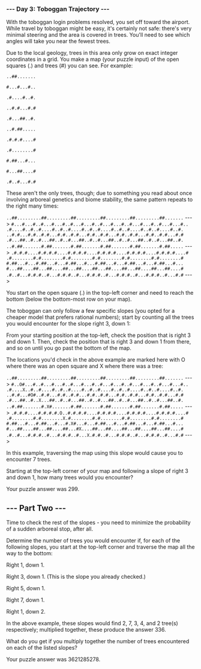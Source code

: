 ### --- Day 3: Toboggan Trajectory ---

With the toboggan login problems resolved, you set off toward the airport. While travel by toboggan might be easy, it's certainly not safe: there's very minimal steering and the area is covered in trees. You'll need to see which angles will take you near the fewest trees.

Due to the local geology, trees in this area only grow on exact integer coordinates in a grid. You make a map (your puzzle input) of the open squares (.) and trees (#) you can see. For example:

`..##.......`

`#...#...#..`

`.#....#..#.`

`..#.#...#.#`

`.#...##..#.`

`..#.##.....`

`.#.#.#....#`

`.#........#`

`#.##...#...`

`#...##....#`

`.#..#...#.#`

These aren't the only trees, though; due to something you read about once involving arboreal genetics and biome stability, the same pattern repeats to the right many times:

`..##.........##.........##.........##.........##.........##.......`  --->
`#...#...#..#...#...#..#...#...#..#...#...#..#...#...#..#...#...#..`
`.#....#..#..#....#..#..#....#..#..#....#..#..#....#..#..#....#..#.`
`..#.#...#.#..#.#...#.#..#.#...#.#..#.#...#.#..#.#...#.#..#.#...#.#`
`.#...##..#..#...##..#..#...##..#..#...##..#..#...##..#..#...##..#.`
`..#.##.......#.##.......#.##.......#.##.......#.##.......#.##.....`  --->
`.#.#.#....#.#.#.#....#.#.#.#....#.#.#.#....#.#.#.#....#.#.#.#....#`
`.#........#.#........#.#........#.#........#.#........#.#........#`
`#.##...#...#.##...#...#.##...#...#.##...#...#.##...#...#.##...#...`
`#...##....##...##....##...##....##...##....##...##....##...##....#`
`.#..#...#.#.#..#...#.#.#..#...#.#.#..#...#.#.#..#...#.#.#..#...#.#`  --->

You start on the open square (.) in the top-left corner and need to reach the bottom (below the bottom-most row on your map).

The toboggan can only follow a few specific slopes (you opted for a cheaper model that prefers rational numbers); start by counting all the trees you would encounter for the slope right 3, down 1:

From your starting position at the top-left, check the position that is right 3 and down 1. Then, check the position that is right 3 and down 1 from there, and so on until you go past the bottom of the map.

The locations you'd check in the above example are marked here with O where there was an open square and X where there was a tree:

`..##.........##.........##.........##.........##.........##.......`  --->
`#..O#...#..#...#...#..#...#...#..#...#...#..#...#...#..#...#...#..`
`.#....X..#..#....#..#..#....#..#..#....#..#..#....#..#..#....#..#.`
`..#.#...#O#..#.#...#.#..#.#...#.#..#.#...#.#..#.#...#.#..#.#...#.#`
`.#...##..#..X...##..#..#...##..#..#...##..#..#...##..#..#...##..#.`
`..#.##.......#.X#.......#.##.......#.##.......#.##.......#.##.....`  --->
`.#.#.#....#.#.#.#.O..#.#.#.#....#.#.#.#....#.#.#.#....#.#.#.#....#`
`.#........#.#........X.#........#.#........#.#........#.#........#`
`#.##...#...#.##...#...#.X#...#...#.##...#...#.##...#...#.##...#...`
`#...##....##...##....##...#X....##...##....##...##....##...##....#`
`.#..#...#.#.#..#...#.#.#..#...X.#.#..#...#.#.#..#...#.#.#..#...#.#`  --->

In this example, traversing the map using this slope would cause you to encounter 7 trees.

Starting at the top-left corner of your map and following a slope of right 3 and down 1, how many trees would you encounter?

Your puzzle answer was 299.

## --- Part Two ---

Time to check the rest of the slopes - you need to minimize the probability of a sudden arboreal stop, after all.

Determine the number of trees you would encounter if, for each of the following slopes, you start at the top-left corner and traverse the map all the way to the bottom:

Right 1, down 1.

Right 3, down 1. (This is the slope you already checked.)

Right 5, down 1.

Right 7, down 1.

Right 1, down 2.

In the above example, these slopes would find 2, 7, 3, 4, and 2 tree(s) respectively; multiplied together, these produce the answer 336.

What do you get if you multiply together the number of trees encountered on each of the listed slopes?

Your puzzle answer was 3621285278.
